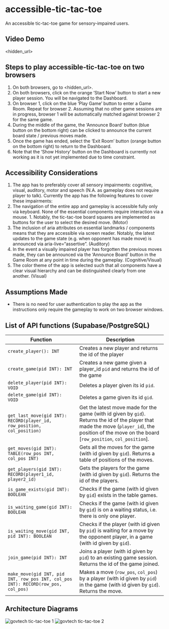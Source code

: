 # accessible-tic-tac-toe
An accessible tic-tac-toe game for sensory-impaired users.

## Video Demo
<hidden_url> 

## Steps to play accessible-tic-tac-toe on two browsers
1. On both browsers, go to <hidden_url>.
1. On both browsers, click on the orange ‘Start Now’ button to start a new player session. You will be navigated to the Dashboard.
1. On browser 1, click on the blue ‘Play Game’ button to enter a Game Room. Repeat for browser 2. Assuming that no other game sessions are in progress, browser 1 will be automatically matched against browser 2 for the same game.
1. During the middle of the game, the ‘Announce Board’ button (blue button on the bottom right) can be clicked to announce the current board state / previous moves made.
1. Once the game has ended, select the ‘Exit Room’ button (orange button on the bottom right) to return to the Dashboard.
1. Note that the ‘Show History’ button on the Dashboard is currently not working as it is not yet implemented due to time constraint.

## Accessibility Considerations
1. The app has to preferably cover all sensory impairments: cognitive, visual, auditory, motor and speech (N.A. as gameplay does not require player to talk). Currently the app has the following features to cover these impairments:
1. The navigation of the entire app and gameplay is accessible fully only via keyboard. None of the essential components require interaction via a mouse. 1. Notably, the tic-tac-toe board squares are implemented as buttons for the user to select the desired move. (Motor)
1. The inclusion of aria attributes on essential landmarks / components means that they are accessible via screen reader. Notably, the latest updates to the game state (e.g. when opponent has made move) is announced via aria-live=“assertive”. (Auditory)
1. In the event a visually impaired player has forgotten the previous moves made, they can be announced via the ‘Announce Board’ button in the Game Room at any point in time during the gameplay. (Cognitive/Visual)
1. The color theme of the app is selected such that all components have a clear visual hierarchy and can be distinguished clearly from one another. (Visual)

## Assumptions Made
- There is no need for user authentication to play the app as the instructions only require the gameplay to work on two browser windows.

## List of API functions (Supabase/PostgreSQL)
| Function                                                                          | Description                                                                                                                                                                                             |
|-----------------------------------------------------------------------------------|---------------------------------------------------------------------------------------------------------------------------------------------------------------------------------------------------------|
| `create_player(): INT`                                                            | Creates a new player and returns the id of the player                                                                                                                                                   |
| `create_game(pid INT): INT`                                                       | Creates a new game given a player_id `pid` and returns the id of the game                                                                                                                               |
| `delete_player(pid INT): VOID`                                                    | Deletes a player given its id `pid`.                                                                                                                                                                    |
| `delete_game(gid INT): VOID`                                                      | Deletes a game given its id `gid`.                                                                                                                                                                      |
| `get_last_move(gid INT): RECORD(player_id, row_position, col_position)`           | Get the latest move made for the game (with id given by `gid`). Returns the id of the player that made the move (`player_id`), the position of the move on the board [`row_position`, `col_position`].  |
| `get_moves(gid INT): TABLE(row_pos INT, col_pos INT)`                             | Gets all the moves for the game (with id given by `gid`). Returns a table of positions of the moves.                                                                                                    |
| `get_players(gid INT): RECORD(player1_id, player2_id)`                            | Gets the players for the game (with id given by `gid`). Returns the id of the players.                                                                                                                  |
| `is_game_exists(gid INT): BOOLEAN`                                                | Checks if the game (with id given by `gid`) exists in the table games.                                                                                                                                  |
| `is_waiting_game(gid INT): BOOLEAN`                                               | Checks if the game (with id given by `gid`) is on a waiting status, i.e. there is only one player.                                                                                                      |
| `is_waiting_move(gid INT, pid INT): BOOLEAN`                                      | Checks if the player (with id given by `pid`) is waiting for a move by the opponent player, in a game (with id given by `gid`).                                                                         |
| `join_game(pid INT): INT`                                                         | Joins a player (with id given by `pid`) to an existing game session. Returns the id of the game joined.                                                                                                 |
| `make_move(gid INT, pid INT, row_pos INT, col_pos INT): RECORD(row_pos, col_pos)` | Makes a move (`row_pos`, `col_pos`) by a player (with id given by `pid`) in the game (with id given by `gid`). Returns the move.                                                                        |

## Architecture Diagrams
![govtech tic-tac-toe 1](https://user-images.githubusercontent.com/87931905/218522473-b21caedd-c1f4-4014-8847-0b5c12949dd5.png)
![govtech tic-tac-toe 2](https://user-images.githubusercontent.com/87931905/218522485-4e2e09a0-1d84-44a3-beb6-3ef776884b1f.png)


